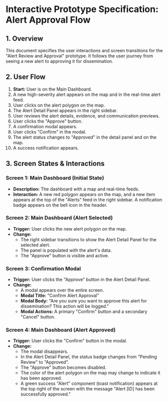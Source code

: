 # Interactive Prototype Specification: Alert Approval Flow

## 1. Overview

This document specifies the user interactions and screen transitions for the "Alert Review and Approval" prototype. It follows the user journey from seeing a new alert to approving it for dissemination.

## 2. User Flow

1.  **Start:** User is on the Main Dashboard.
2.  A new high-severity alert appears on the map and in the real-time alert feed.
3.  User clicks on the alert polygon on the map.
4.  The Alert Detail Panel appears in the right sidebar.
5.  User reviews the alert details, evidence, and communication previews.
6.  User clicks the "Approve" button.
7.  A confirmation modal appears.
8.  User clicks "Confirm" in the modal.
9.  The alert status changes to "Approved" in the detail panel and on the map.
10. A success notification appears.

## 3. Screen States & Interactions

### Screen 1: Main Dashboard (Initial State)

- **Description:** The dashboard with a map and real-time feeds.
- **Interaction:** A new red polygon appears on the map, and a new item appears at the top of the "Alerts" feed in the right sidebar. A notification badge appears on the bell icon in the header.

### Screen 2: Main Dashboard (Alert Selected)

- **Trigger:** User clicks the new alert polygon on the map.
- **Change:**
    - The right sidebar transitions to show the Alert Detail Panel for the selected alert.
    - The panel is populated with the alert's data.
    - The "Approve" button is visible and active.

### Screen 3: Confirmation Modal

- **Trigger:** User clicks the "Approve" button in the Alert Detail Panel.
- **Change:**
    - A modal appears over the entire screen.
    - **Modal Title:** "Confirm Alert Approval"
    - **Modal Body:** "Are you sure you want to approve this alert for dissemination? This action will be logged."
    - **Modal Actions:** A primary "Confirm" button and a secondary "Cancel" button.

### Screen 4: Main Dashboard (Alert Approved)

- **Trigger:** User clicks the "Confirm" button in the modal.
- **Change:**
    - The modal disappears.
    - In the Alert Detail Panel, the status badge changes from "Pending Review" to "Approved".
    - The "Approve" button becomes disabled.
    - The color of the alert polygon on the map may change to indicate it has been approved.
    - A green success "Alert" component (toast notification) appears at the top right of the screen with the message "Alert [ID] has been successfully approved."
